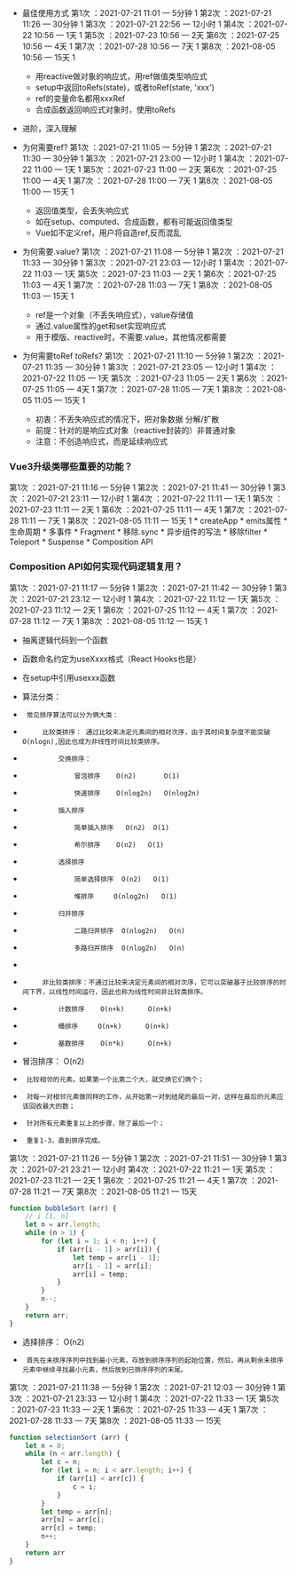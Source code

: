 * 最佳使用方式
第1次 ：2021-07-21 11:01 — 5分钟  1
第2次 ：2021-07-21 11:26 — 30分钟  1
第3次 ：2021-07-21 22:56 — 12小时  1
第4次 ：2021-07-22 10:56 — 1天  1
第5次 ：2021-07-23 10:56 — 2天
第6次 ：2021-07-25 10:56 — 4天  1
第7次 ：2021-07-28 10:56 — 7天  1
第8次 ：2021-08-05 10:56 — 15天  1

    * 用reactive做对象的响应式，用ref做值类型响应式
    * setup中返回toRefs(state)，或者toRef(state, 'xxx')
    * ref的变量命名都用xxxRef
    * 合成函数返回响应式对象时，使用toRefs

* 进阶，深入理解  
* 为何需要ref?
第1次 ：2021-07-21 11:05 — 5分钟  1
第2次 ：2021-07-21 11:30 — 30分钟  1
第3次 ：2021-07-21 23:00 — 12小时  1
第4次 ：2021-07-22 11:00 — 1天  1
第5次 ：2021-07-23 11:00 — 2天
第6次 ：2021-07-25 11:00 — 4天  1
第7次 ：2021-07-28 11:00 — 7天  1
第8次 ：2021-08-05 11:00 — 15天  1

    * 返回值类型，会丢失响应式
    * 如在setup、computed、合成函数，都有可能返回值类型
    * Vue如不定义ref，用户将自造ref,反而混乱

* 为何需要.value?
第1次 ：2021-07-21 11:08 — 5分钟  1
第2次 ：2021-07-21 11:33 — 30分钟  1
第3次 ：2021-07-21 23:03 — 12小时  1
第4次 ：2021-07-22 11:03 — 1天
第5次 ：2021-07-23 11:03 — 2天  1
第6次 ：2021-07-25 11:03 — 4天  1
第7次 ：2021-07-28 11:03 — 7天  1
第8次 ：2021-08-05 11:03 — 15天  1

    * ref是一个对象（不丢失响应式），value存储值
    * 通过.value属性的get和set实现响应式
    * 用于模版、reactive时，不需要.value，其他情况都需要

* 为何需要toRef toRefs?
第1次 ：2021-07-21 11:10 — 5分钟  1
第2次 ：2021-07-21 11:35 — 30分钟  1
第3次 ：2021-07-21 23:05 — 12小时  1
第4次 ：2021-07-22 11:05 — 1天
第5次 ：2021-07-23 11:05 — 2天  1
第6次 ：2021-07-25 11:05 — 4天  1
第7次 ：2021-07-28 11:05 — 7天  1
第8次 ：2021-08-05 11:05 — 15天  1

    * 初衷：不丢失响应式的情况下，把对象数据 分解/扩散
    * 前提：针对的是响应式对象（reactive封装的）非普通对象
    * 注意：不创造响应式，而是延续响应式

### Vue3升级类哪些重要的功能？
第1次 ：2021-07-21 11:16 — 5分钟  1
第2次 ：2021-07-21 11:41 — 30分钟  1
第3次 ：2021-07-21 23:11 — 12小时  1
第4次 ：2021-07-22 11:11 — 1天  1
第5次 ：2021-07-23 11:11 — 2天  1
第6次 ：2021-07-25 11:11 — 4天  1
第7次 ：2021-07-28 11:11 — 7天  1
第8次 ：2021-08-05 11:11 — 15天  1
    * createApp
    * emits属性
    * 生命周期
    * 多事件
    * Fragment
    * 移除.sync
    * 异步组件的写法
    * 移除filter
    * Teleport
    * Suspense
    * Composition API

### Composition API如何实现代码逻辑复用？
第1次 ：2021-07-21 11:17 — 5分钟  1
第2次 ：2021-07-21 11:42 — 30分钟   1
第3次 ：2021-07-21 23:12 — 12小时  1
第4次 ：2021-07-22 11:12 — 1天
第5次 ：2021-07-23 11:12 — 2天   1
第6次 ：2021-07-25 11:12 — 4天  1
第7次 ：2021-07-28 11:12 — 7天  1
第8次 ：2021-08-05 11:12 — 15天  1

* 抽离逻辑代码到一个函数
* 函数命名约定为useXxxx格式（React Hooks也是）
* 在setup中引用usexxx函数


 * 算法分类：
 *      常见排序算法可以分为俩大类：
 *          比较类排序： 通过比较来决定元素间的相对次序，由于其时间复杂度不能突破O(nlogn),因此也成为非线性时间比较类排序。
 *              交换排序：
 *                  冒泡排序    O(n2)       O(1)
 *                  快速排序    O(nlog2n)   O(nlog2n)
 *              插入排序
 *                  简单插入排序   O(n2)  O(1)
 *                  希尔排序    O(n2)   O(1)
 *              选择排序
 *                  简单选择排序  O(n2)   O(1)
 *                  堆排序     O(nlog2n)   O(1)
 *              归并排序
 *                  二路归并排序  O(nlog2n)   O(n)
 *                  多路归并排序  O(nlog2n)   O(n)
 *
 *          非比较类排序：不通过比较来决定元素间的相对次序，它可以突破基于比较排序的时间下界，以线性时间运行，因此也称为线性时间非比较类排序。
 *              计数排序    O(n+k)      O(n+k)
 *              桶排序     O(n+k)      O(n+k)
 *              基数排序    O(n*k)      O(n+k)
 


 *  冒泡排序：   O(n2)
 *      比较相邻的元素。如果第一个比第二个大，就交换它们俩个；
 *      对每一对相邻元素做同样的工作，从开始第一对到结尾的最后一对，这样在最后的元素应该回收最大的数；
 *      针对所有元素重复以上的步骤，除了最后一个；
 *      重复1-3，直到排序完成。
第1次 ：2021-07-21 11:26 — 5分钟  1
第2次 ：2021-07-21 11:51 — 30分钟  1
第3次 ：2021-07-21 23:21 — 12小时
第4次 ：2021-07-22 11:21 — 1天
第5次 ：2021-07-23 11:21 — 2天  1
第6次 ：2021-07-25 11:21 — 4天  1
第7次 ：2021-07-28 11:21 — 7天
第8次 ：2021-08-05 11:21 — 15天
```JavaScript
function bubbleSort (arr) {
    // i [1, n]
    let n = arr.length;
    while (n > 1) {
        for (let i = 1; i < n; i++) {
            if (arr[i - 1] > arr[i]) {
                let temp = arr[i - 1];
                arr[i - 1] = arr[i];
                arr[i] = temp;
            }
        }
        n--;
    }
    return arr;
}
```

 * 选择排序：    O(n2)
 *      首先在未排序序列中找到最小元素，存放到排序序列的起始位置，然后，再从剩余未排序元素中继续寻找最小元素，然后放到已排序序列的末尾。

第1次 ：2021-07-21 11:38 — 5分钟  1
第2次 ：2021-07-21 12:03 — 30分钟  1
第3次 ：2021-07-21 23:33 — 12小时   1
第4次 ：2021-07-22 11:33 — 1天
第5次 ：2021-07-23 11:33 — 2天  1
第6次 ：2021-07-25 11:33 — 4天  1
第7次 ：2021-07-28 11:33 — 7天
第8次 ：2021-08-05 11:33 — 15天

```JavaScript
function selectionSort (arr) {
    let n = 0;
    while (n < arr.length) {
        let c = n;
        for (let i = n; i < arr.length; i++) {
            if (arr[i] < arr[c]) {
                c = i;
            }
        }
        let temp = arr[n];
        arr[n] = arr[c];
        arr[c] = temp;
        n++;
    }
    return arr
}
```